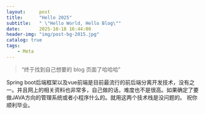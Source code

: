 ```yaml
---
layout:     post
title:      "Hello 2025"
subtitle:   " \"Hello World, Hello Blog\""
date:       2025-10-18 16:44:00
header-img: "img/post-bg-2015.jpg"
catalog: true
tags:
    - Meta
---
```


> “终于找到自己想要的 blog 页面了哈哈哈”

Spring boot后端框架以及vue前端是目前最流行的前后端分离开发技术，没有之一。并且网上的相关资料也非常多，自己做的话，难度也不是很高。如果确定了要做JAVA方向的管理系统或者小程序什么的。就用这两个技术栈是没问题的。
祝你顺利毕业。
